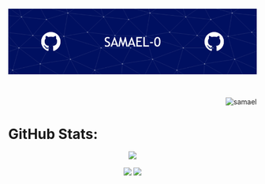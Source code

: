 <p align="center">

<img src="./Assets/banner.png" alt="Introduction Banner.." style="text-align: center; margin-bottom: 30px;" />

</p>

<p align="right"> <img src="https://komarev.com/ghpvc/?username=samael-0&color=21AF46" alt="samael"> </p>

<p float="right">

</p>

# GitHub Stats:
<p align="center">
    <img src="https://spotify-recently-played-readme.vercel.app/api?user=1vkgdvo19ke2okkmw9sqvrbpi" width="225" />
</p>

<p align="center">
  <img src="https://github-readme-streak-stats.herokuapp.com/?user=samael-0&theme=dark&hide_border=false" width="300" />
  <img src="https://github-readme-stats.vercel.app/api/top-langs/?username=samael-0&theme=dark&hide_border=false&include_all_commits=false&count_private=false&layout=compact"  />

</p>
